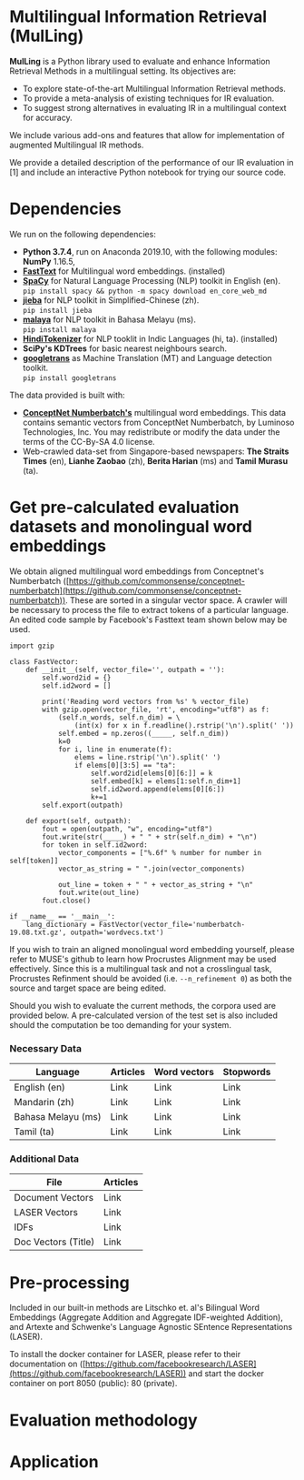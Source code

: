# Multilingual Information Retrieval (MulLing)

**MulLing** is a Python library used to evaluate and enhance Information Retrieval Methods in a multilingual setting. Its objectives are:

- To explore state-of-the-art Multilingual Information Retrieval methods.
- To provide a meta-analysis of existing techniques for IR evaluation.
- To suggest strong alternatives in evaluating IR in a multilingual context for accuracy.

We include various add-ons and features that allow for implementation of augmented Multilingual IR methods.

We provide a detailed description of the performance of our IR evaluation in [1] and include an interactive Python notebook for trying our source code.

# Dependencies

We run on the following dependencies:

- **Python 3.7.4**, run on Anaconda 2019.10, with the following modules: **NumPy** 1.16.5, 
- [**FastText**](https://github.com/facebookresearch/fastText) for Multilingual word embeddings. (installed)
- [**SpaCy**](https://github.com/explosion/spaCy) for Natural Language Processing (NLP) toolkit in English (en).  
`pip install spacy && python -m spacy download en_core_web_md`
- [**jieba**](https://github.com/fxsjy/jieba) for NLP toolkit in Simplified-Chinese (zh).  
`pip install jieba`
- [**malaya**](https://github.com/huseinzol05/Malaya) for NLP toolkit in Bahasa Melayu (ms).  
`pip install malaya`
- [**HindiTokenizer**](https://github.com/taranjeet/hindi-tokenizer) for NLP tooklit in Indic Languages (hi, ta). (installed)
- **SciPy's KDTrees** for basic nearest neighbours search.
- [**googletrans**](https://pypi.org/project/googletrans/) as Machine Translation (MT) and Language detection toolkit.  
`pip install googletrans`

The data provided is built with:
- [**ConceptNet Numberbatch's**](https://github.com/commonsense/conceptnet-numberbatch) multilingual word embeddings. This data contains semantic vectors from ConceptNet Numberbatch, by Luminoso Technologies, Inc. You may redistribute or modify the data under the terms of the CC-By-SA 4.0 license.
- Web-crawled data-set from Singapore-based newspapers: **The Straits Times** (en), **Lianhe Zaobao** (zh), **Berita Harian** (ms) and **Tamil Murasu** (ta).

# Get pre-calculated evaluation datasets and monolingual word embeddings

We obtain aligned multilingual word embeddings from Conceptnet's Numberbatch ([https://github.com/commonsense/conceptnet-numberbatch](https://github.com/commonsense/conceptnet-numberbatch)). These are sorted in a singular vector space. A crawler will be necessary to process the file to extract tokens of a particular language. An edited code sample by Facebook's Fasttext team shown below may be used.

```
import gzip

class FastVector:
    def __init__(self, vector_file='', outpath = ''):
        self.word2id = {}
        self.id2word = []

        print('Reading word vectors from %s' % vector_file)
        with gzip.open(vector_file, 'rt', encoding="utf8") as f:
            (self.n_words, self.n_dim) = \
                (int(x) for x in f.readline().rstrip('\n').split(' '))
            self.embed = np.zeros((_____, self.n_dim))
            k=0
            for i, line in enumerate(f):
                elems = line.rstrip('\n').split(' ')
                if elems[0][3:5] == "ta":
                    self.word2id[elems[0][6:]] = k
                    self.embed[k] = elems[1:self.n_dim+1]
                    self.id2word.append(elems[0][6:])
                    k+=1
        self.export(outpath)
    
    def export(self, outpath):
        fout = open(outpath, "w", encoding="utf8")
        fout.write(str(_____) + " " + str(self.n_dim) + "\n")
        for token in self.id2word:
            vector_components = ["%.6f" % number for number in self[token]]
            vector_as_string = " ".join(vector_components)

            out_line = token + " " + vector_as_string + "\n"
            fout.write(out_line)
        fout.close()

if __name__ == '__main__':
    lang_dictionary = FastVector(vector_file='numberbatch-19.08.txt.gz', outpath='wordvecs.txt')
```

If you wish to train an aligned monolingual word embedding yourself, please refer to MUSE's github to learn how Procrustes Alignment may be used effectively. Since this is a multilingual task and not a crosslingual task, Procrustes Refinment should be avoided (i.e. `--n_refinement 0`) as both the source and target space are being edited.

Should you wish to evaluate the current methods, the corpora used are provided below. A pre-calculated version of the test set is also included should the computation be too demanding for your system.

### Necessary Data

| Language           | Articles      | Word vectors  | Stopwords     |
| -------------      | ------------- | ------------- | ------------- |
| English (en)       | Link          | Link          | Link          |
| Mandarin (zh)      | Link          | Link          | Link          |
| Bahasa Melayu (ms) | Link          | Link          | Link          |
| Tamil (ta)         | Link          | Link          | Link          |

### Additional Data

| File                | Articles                                     |
| ----------------    | -------------------------------------------- |
| Document Vectors    | Link                                         |
| LASER Vectors       | Link                                         |
| IDFs                | Link                                         |
| Doc Vectors (Title) | Link                                         |

# Pre-processing

Included in our built-in methods are Litschko et. al's Bilingual Word Embeddings (Aggregate Addition and Aggregate IDF-weighted Addition), and Artexte and Schwenke's Language Agnostic SEntence Representations (LASER).

To install the docker container for LASER, please refer to their documentation on ([https://github.com/facebookresearch/LASER](https://github.com/facebookresearch/LASER)) and start the docker container on port 8050 (public): 80 (private).

# Evaluation methodology

# Application
